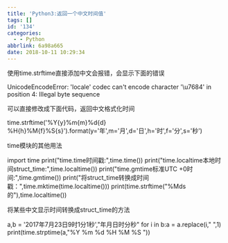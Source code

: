 ```yaml
---
title: 'Python3:返回一个中文时间值'
tags: []
id: '134'
categories:
  - - Python
abbrlink: 6a98a665
date: 2018-10-11 10:29:34
---
```


使用time.strftime直接添加中文会报错，会显示下面的错误

UnicodeEncodeError: 'locale' codec can't encode character '\\u7684' in position 4: Illegal byte sequence

可以直接修改成下面代码，返回中文格式化时间

time.strftime('%Y{y}%m{m}%d{d} %H{h}%M{f}%S{s}').format(y='年',m='月',d='日',h='时',f='分',s='秒')

time模块的其他用法

import time
print("time.time时间戳:",time.time())
print("time.localtime本地时间struct\_time:",time.localtime())
print("time.gmtime标准UTC +0时间:",time.gmtime())
print("将struct\_time转换成时间戳：",time.mktime(time.localtime()))
print(time.strftime("%Mds的"),time.localtime())

将某些中文显示时间转换成struct\_time的方法

a,b = '2017年7月23日9时1分1秒',"年月日时分秒"
for i in b:a = a.replace(i," ",1)
print(time.strptime(a,"%Y %m %d %H %M %S "))
